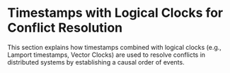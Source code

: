 # Timestamps with Logical Clocks for Conflict Resolution

This section explains how timestamps combined with logical clocks (e.g., Lamport timestamps, Vector Clocks) are used to resolve conflicts in distributed systems by establishing a causal order of events.